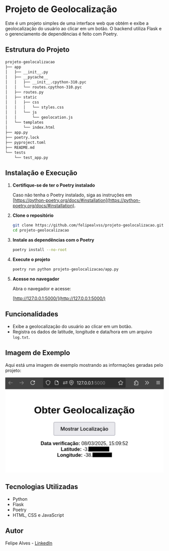 # Projeto de Geolocalização

Este é um projeto simples de uma interface web que obtém e exibe a geolocalização do usuário ao clicar em um botão. O backend utiliza Flask e o gerenciamento de dependências é feito com Poetry.

## Estrutura do Projeto

```
projeto-geolocalizacao
├── app
│   ├── __init__.py
│   ├── __pycache__
│   │   ├── __init__.cpython-310.pyc
│   │   └── routes.cpython-310.pyc
│   ├── routes.py
│   ├── static
│   │   ├── css
│   │   │   └── styles.css
│   │   └── js
│   │       └── geolocation.js
│   └── templates
│       └── index.html
├── app.py
├── poetry.lock
├── pyproject.toml
├── README.md
└── tests
    └── test_app.py
```

## Instalação e Execução

1. **Certifique-se de ter o Poetry instalado**
   
   Caso não tenha o Poetry instalado, siga as instruções em [https://python-poetry.org/docs/#installation](https://python-poetry.org/docs/#installation).

2. **Clone o repositório**
   ```sh
   git clone https://github.com/felipealvss/projeto-geolocalizacao.git
   cd projeto-geolocalizacao
   ```

3. **Instale as dependências com o Poetry**
   ```sh
   poetry install --no-root
   ```

4. **Execute o projeto**
   ```sh
   poetry run python projeto-geolocalizacao/app.py
   ```

5. **Acesse no navegador**
   
   Abra o navegador e acesse:
   
   [http://127.0.0.1:5000/](http://127.0.0.1:5000/)

## Funcionalidades
- Exibe a geolocalização do usuário ao clicar em um botão.
- Registra os dados de latitude, longitude e data/hora em um arquivo `log.txt`.

## Imagem de Exemplo
Aqui está uma imagem de exemplo mostrando as informações geradas pelo projeto:

![Geolocalização Exemplo](./img/img_geolocaliza.png)

## Tecnologias Utilizadas
- Python
- Flask
- Poetry
- HTML, CSS e JavaScript

## Autor
Felipe Alves - [LinkedIn](https://www.linkedin.com/in/felipealvss)
